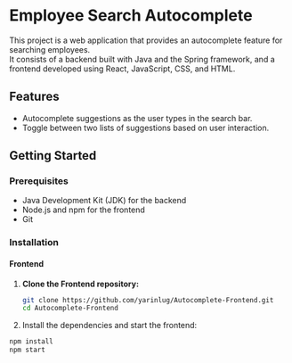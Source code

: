 # Employee Search Autocomplete

This project is a web application that provides an autocomplete feature for searching employees.  
It consists of a backend built with Java and the Spring framework, and a frontend developed using React, JavaScript, CSS, and HTML.

## Features

- Autocomplete suggestions as the user types in the search bar.
- Toggle between two lists of suggestions based on user interaction.

## Getting Started

### Prerequisites

- Java Development Kit (JDK) for the backend
- Node.js and npm for the frontend
- Git

### Installation

#### Frontend

1. **Clone the Frontend repository:**
   ```bash
   git clone https://github.com/yarinlug/Autocomplete-Frontend.git
   cd Autocomplete-Frontend

2. Install the dependencies and start the frontend:
 ```bash
npm install
npm start
